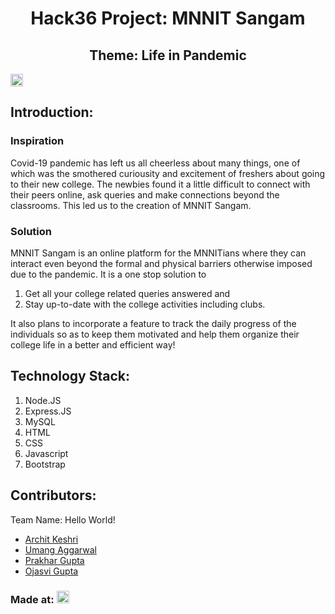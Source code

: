 <h1 align="center">Hack36 Project: MNNIT Sangam</h1>
<h2 align="center">Theme: Life in Pandemic</h2>
<p align="center">
</p>

<a href="https://hack36.com"> <img src="http://bit.ly/BuiltAtHack36" height=20px> </a>


## Introduction:
### Inspiration
   Covid-19 pandemic has left us all cheerless about many things, one of which was the smothered curiousity and excitement of freshers about going to their new college. The newbies found it a little difficult to connect with their peers online, ask queries and make connections beyond the classrooms. This led us to the creation of MNNIT Sangam.  
### Solution
   MNNIT Sangam is an online platform for the MNNITians where they can interact even beyond the formal and physical barriers otherwise imposed due to the pandemic. It is a one stop solution to 
   1. Get all your college related queries answered and 
   2. Stay up-to-date with the college activities including clubs. 

It also plans to incorporate a feature to track the daily progress of the individuals so as to keep them motivated and help them organize their college life in a better and efficient way!
  
## Technology Stack:
  1) Node.JS
  2) Express.JS
  3) MySQL 
  4) HTML
  5) CSS
  6) Javascript
  7) Bootstrap
  

## Contributors:

Team Name: Hello World!

* [Archit Keshri](https://github.com/architkeshri)
* [Umang Aggarwal](https://github.com/Umang-19)
* [Prakhar Gupta](https://github.com/Prakhar1106)
* [Ojasvi Gupta](https://github.com/coder-oj)


### Made at: <a href="https://hack36.com"> <img src="http://bit.ly/BuiltAtHack36" height=20px> </a>
